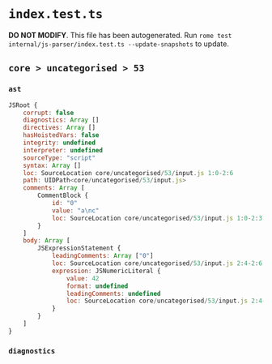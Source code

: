 # `index.test.ts`

**DO NOT MODIFY**. This file has been autogenerated. Run `rome test internal/js-parser/index.test.ts --update-snapshots` to update.

## `core > uncategorised > 53`

### `ast`

```javascript
JSRoot {
	corrupt: false
	diagnostics: Array []
	directives: Array []
	hasHoistedVars: false
	integrity: undefined
	interpreter: undefined
	sourceType: "script"
	syntax: Array []
	loc: SourceLocation core/uncategorised/53/input.js 1:0-2:6
	path: UIDPath<core/uncategorised/53/input.js>
	comments: Array [
		CommentBlock {
			id: "0"
			value: "a\nc"
			loc: SourceLocation core/uncategorised/53/input.js 1:0-2:3
		}
	]
	body: Array [
		JSExpressionStatement {
			leadingComments: Array ["0"]
			loc: SourceLocation core/uncategorised/53/input.js 2:4-2:6
			expression: JSNumericLiteral {
				value: 42
				format: undefined
				leadingComments: undefined
				loc: SourceLocation core/uncategorised/53/input.js 2:4-2:6
			}
		}
	]
}
```

### `diagnostics`

```

```
